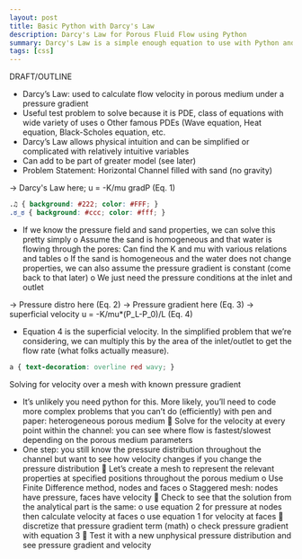 ```yaml
---
layout: post
title: Basic Python with Darcy's Law
description: Darcy's Law for Porous Fluid Flow using Python
summary: Darcy's Law is a simple enough equation to use with Python and is a useful pier for exploring scientific computing.
tags: [css]
---
```


DRAFT/OUTLINE

-	Darcy’s Law: used to calculate flow velocity in porous medium under a pressure gradient
-	Useful test problem to solve because it is PDE, class of equations with wide variety of uses
	o	Other famous PDEs (Wave equation, Heat equation, Black-Scholes equation, etc.
-	Darcy’s Law allows physical intuition and can be simplified or complicated with relatively intuitive variables
-	Can add to be part of greater model (see later)
-	Problem Statement: Horizontal Channel filled with sand (no gravity)

-> Darcy's Law here; u = -K/mu gradP (Eq. 1)

```css
.♫ { background: #222; color: #FFF; } 
.ಠ_ಠ { background: #ccc; color: #fff; }
```

-	If we know the pressure field and sand properties, we can solve this pretty simply
	o	Assume the sand is homogeneous and that water is flowing through the pores: Can find the K and mu with various relations and tables
	o	If the sand is homogeneous and the water does not change properties, we can also assume the pressure gradient is constant (come back to that later)
	o	We just need the pressure conditions at the inlet and outlet

-> Pressure distro here (Eq. 2)
-> Pressure gradient here (Eq. 3)
-> superficial velocity u = -K/mu*(P_L-P_0)/L (Eq. 4)


-	Equation 4 is the superficial velocity. In the simplified problem that we’re considering, we can multiply this by the area of the inlet/outlet to get the flow rate (what folks actually measure). 

```css
a { text-decoration: overline red wavy; }
```

Solving for velocity over a mesh with known pressure gradient

-	It’s unlikely you need python for this. More likely, you’ll need to code more complex problems that you can’t do (efficiently) with pen and paper: heterogeneous porous medium
	Solve for the velocity at every point within the channel: you can see where flow is fastest/slowest depending on the porous medium parameters
-	One step: you still know the pressure distribution throughout the channel but want to see how velocity changes if you change the pressure distribution
	Let’s create a mesh to represent the relevant properties at specified positions throughout the porous medium
	o	Use Finite Difference method, nodes and faces
	o	Staggered mesh: nodes have pressure, faces have velocity
	Check to see that the solution from the analytical part is the same: 
	o	use equation 2 for pressure at nodes then calculate velocity at faces
	o	use equation 1 for velocity at faces  discretize that pressure gradient term (math)
	o	check pressure gradient with equation 3
	Test it with a new unphysical pressure distribution and see pressure gradient and velocity

